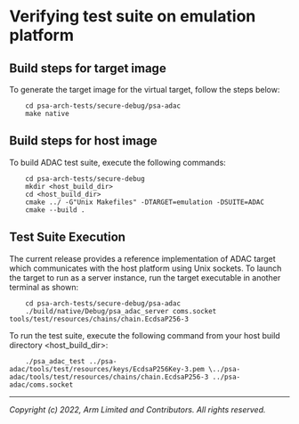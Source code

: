 
# Verifying test suite on emulation platform

## Build steps for target image

To generate the target image for the virtual target, follow the steps below:
~~~
    cd psa-arch-tests/secure-debug/psa-adac
    make native
~~~

## Build steps for host image

To build ADAC test suite, execute the following commands: <br/>
~~~
    cd psa-arch-tests/secure-debug
    mkdir <host_build_dir>
    cd <host_build_dir>
    cmake ../ -G"Unix Makefiles" -DTARGET=emulation -DSUITE=ADAC
    cmake --build .
~~~

## Test Suite Execution

The current release provides a reference implementation of ADAC target which communicates with the host platform using Unix sockets.
To launch the target to run as a server instance, run the target executable in another terminal as shown:
~~~
    cd psa-arch-tests/secure-debug/psa-adac
    ./build/native/Debug/psa_adac_server coms.socket tools/test/resources/chains/chain.EcdsaP256-3
~~~

To run the test suite, execute the following command from your host build directory <host_build_dir>:
~~~
    ./psa_adac_test ../psa-adac/tools/test/resources/keys/EcdsaP256Key-3.pem \../psa-adac/tools/test/resources/chains/chain.EcdsaP256-3 ../psa-adac/coms.socket
~~~
--------------

*Copyright (c) 2022, Arm Limited and Contributors. All rights reserved.*

